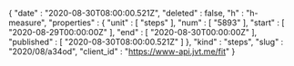 {
  "date" : "2020-08-30T08:00:00.521Z",
  "deleted" : false,
  "h" : "h-measure",
  "properties" : {
    "unit" : [ "steps" ],
    "num" : [ "5893" ],
    "start" : [ "2020-08-29T00:00:00Z" ],
    "end" : [ "2020-08-30T00:00:00Z" ],
    "published" : [ "2020-08-30T08:00:00.521Z" ]
  },
  "kind" : "steps",
  "slug" : "2020/08/a34od",
  "client_id" : "https://www-api.jvt.me/fit"
}
